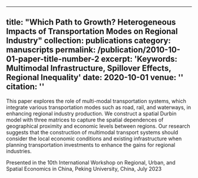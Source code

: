 
---
title: "Which Path to Growth? Heterogeneous Impacts of Transportation Modes on Regional Industry"
collection: publications
category: manuscripts
permalink: /publication/2010-10-01-paper-title-number-2
excerpt: 'Keywords: Multimodal Infrastructure, Spillover Effects, Regional Inequality'
date: 2020-10-01
venue: ''
citation: ''
---
This paper explores the role of multi-modal transportation systems, which integrate various transportation modes such as road, rail, and waterways, in enhancing regional industry production. We construct a spatial Durbin model with three matrices to capture the spatial dependences of geographical proximity and economic levels between regions. Our research suggests that the construction of multimodal transport systems should consider the local economic conditions and existing infrastructure when planning transportation investments to enhance the gains for regional industries.

Presented in the 10th International Workshop on Regional, Urban, and Spatial Economics in China, Peking University, China, July 2023
